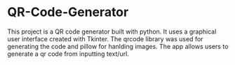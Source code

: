 # QR-Code-Generator
This project is a QR code generator built with python. It uses a graphical user interface created with Tkinter. The qrcode library was used for generating the code and pillow for hanlding images. The app allows users to generate a qr code from inputting text/url. 
